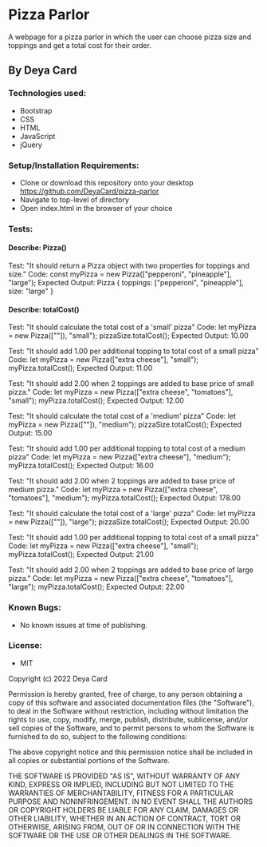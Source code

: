 # Pizza Parlor

A webpage for a pizza parlor in which the user can choose pizza size and toppings and get a total cost for their order.

## By Deya Card

### Technologies used:

* Bootstrap
* CSS
* HTML
* JavaScript
* jQuery


### Setup/Installation Requirements:

* Clone or download this repository onto your desktop
https://github.com/DeyaCard/pizza-parlor
* Navigate to top-level of directory
* Open index.html in the browser of your choice


### Tests:


#### Describe: Pizza()

Test: "It should return a Pizza object with two properties for toppings and size."
Code: const myPizza = new Pizza(["pepperoni", "pineapple"], "large");
Expected Output: Pizza { toppings: ["pepperoni", "pineapple"], size: "large" }

#### Describe: totalCost()

Test: "It should calculate the total cost of a 'small' pizza"
Code: let myPizza = new Pizza([""]), "small"); pizzaSize.totalCost();
Expected Output: 10.00

Test: "It should add 1.00 per additional topping to total cost of a small pizza"
Code: let myPizza = new Pizza(["extra cheese"], "small"); myPizza.totalCost();
Expected Output: 11.00

Test: "It should add 2.00 when 2 toppings are added to base price of small pizza."
Code: let myPizza = new Pizza(["extra cheese", "tomatoes"], "small"); myPizza.totalCost();
Expected Output: 12.00

Test: "It should calculate the total cost of a 'medium' pizza"
Code: let myPizza = new Pizza([""]), "medium"); pizzaSize.totalCost();
Expected Output: 15.00

Test: "It should add 1.00 per additional topping to total cost of a medium pizza"
Code: let myPizza = new Pizza(["extra cheese"], "medium"); myPizza.totalCost();
Expected Output: 16.00

Test: "It should add 2.00 when 2 toppings are added to base price of medium pizza."
Code: let myPizza = new Pizza(["extra cheese", "tomatoes"], "medium"); myPizza.totalCost();
Expected Output: 178.00

Test: "It should calculate the total cost of a 'large' pizza"
Code: let myPizza = new Pizza([""]), "large"); pizzaSize.totalCost();
Expected Output: 20.00

Test: "It should add 1.00 per additional topping to total cost of a small pizza"
Code: let myPizza = new Pizza(["extra cheese"], "small"); myPizza.totalCost();
Expected Output: 21.00

Test: "It should add 2.00 when 2 toppings are added to base price of large pizza."
Code: let myPizza = new Pizza(["extra cheese", "tomatoes"], "large"); myPizza.totalCost();
Expected Output: 22.00








### Known Bugs:
* No known issues at time of publishing.


### License: 
* MIT

Copyright (c) 2022 Deya Card

Permission is hereby granted, free of charge, to any person obtaining a copy of this software and associated documentation files (the "Software"), to deal in the Software without restriction, including without limitation the rights to use, copy, modify, merge, publish, distribute, sublicense, and/or sell copies of the Software, and to permit persons to whom the Software is furnished to do so, subject to the following conditions:

The above copyright notice and this permission notice shall be included in all copies or substantial portions of the Software.

THE SOFTWARE IS PROVIDED "AS IS", WITHOUT WARRANTY OF ANY KIND, EXPRESS OR IMPLIED, INCLUDING BUT NOT LIMITED TO THE WARRANTIES OF MERCHANTABILITY, FITNESS FOR A PARTICULAR PURPOSE AND NONINFRINGEMENT. IN NO EVENT SHALL THE AUTHORS OR COPYRIGHT HOLDERS BE LIABLE FOR ANY CLAIM, DAMAGES OR OTHER LIABILITY, WHETHER IN AN ACTION OF CONTRACT, TORT OR OTHERWISE, ARISING FROM, OUT OF OR IN CONNECTION WITH THE SOFTWARE OR THE USE OR OTHER DEALINGS IN THE SOFTWARE.